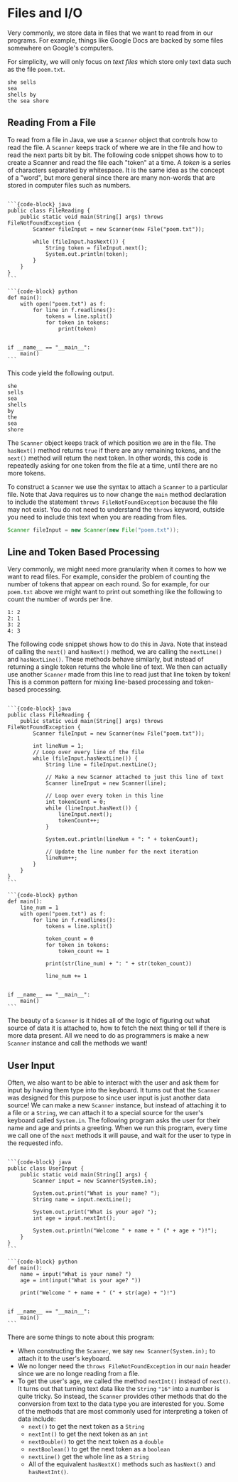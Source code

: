 # <i class="fas fa-book fa-fw"></i> Files and I/O


Very commonly, we store data in files that we want to read from in our programs. For example, things like Google Docs are backed by some files somewhere on Google's computers.

For simplicity, we will only focus on *text files* which store only text data such as the file `poem.txt`.

```text
she sells
sea
shells by
the sea shore
```

## Reading From a File

To read from a file in Java, we use a `Scanner` object that controls how to read the file. A `Scanner` keeps track of where we are in the file and how to read the next parts bit by bit. The following code snippet shows how to to create a Scanner and read the file each "token" at a time. A *token* is a series of characters separated by whitespace. It is the same idea as the concept of a "word", but more general since there are many non-words that are stored in computer files such as numbers.

````{tab-set-code}

```{code-block} java
public class FileReading {
    public static void main(String[] args) throws FileNotFoundException {
        Scanner fileInput = new Scanner(new File("poem.txt"));

        while (fileInput.hasNext()) {
            String token = fileInput.next();
            System.out.println(token);
        }
    }
}
```

```{code-block} python
def main():
    with open("poem.txt") as f:
        for line in f.readlines():
            tokens = line.split()
            for token in tokens:
                print(token)


if __name__ == "__main__":
    main()
```
````

This code yield the following output.

```text
she
sells
sea
shells
by
the
sea
shore
```

The `Scanner` object keeps track of which position we are in the file. The `hasNext()` method returns `true` if there are any remaining tokens, and the `next()` method will return the next token. In other words, this code is repeatedly asking for one token from the file at a time, until there are no more tokens.

To construct a `Scanner` we use the syntax to attach a `Scanner` to a particular file. Note that Java requires us to now change the `main` method declaration to include the statement `throws FileNotFoundException` because the file may not exist. You do not need to understand the `throws` keyword, outside you need to include this text when you are reading from files.

```java
Scanner fileInput = new Scanner(new File("poem.txt"));
```

## Line and Token Based Processing

Very commonly, we might need more granularity when it comes to how we want to read files. For example, consider the problem of counting the number of tokens that appear on each round. So for example, for our `poem.txt` above we might want to print out something like the following to count the number of words per line.

```text
1: 2
2: 1
3: 2
4: 3
```

The following code snippet shows how to do this in Java. Note that instead of calling the `next()` and `hasNext()` method, we are calling the `nextLine()` and `hasNextLine()`. These methods behave similarly, but instead of returning a single token returns the whole line of text. We then can actually use another `Scanner` made from this line to read just that line token by token! This is a common pattern for mixing line-based processing and token-based processing.

````{tab-set-code}

```{code-block} java
public class FileReading {
    public static void main(String[] args) throws FileNotFoundException {
        Scanner fileInput = new Scanner(new File("poem.txt"));

        int lineNum = 1;
        // Loop over every line of the file
        while (fileInput.hasNextLine()) {
            String line = fileInput.nextLine();

            // Make a new Scanner attached to just this line of text
            Scanner lineInput = new Scanner(line);

            // Loop over every token in this line
            int tokenCount = 0;
            while (lineInput.hasNext()) {
                lineInput.next();
                tokenCount++;
            }

            System.out.println(lineNum + ": " + tokenCount);

            // Update the line number for the next iteration
            lineNum++;
        }
    }
}
```

```{code-block} python
def main():
    line_num = 1
    with open("poem.txt") as f:
        for line in f.readlines():
            tokens = line.split()

            token_count = 0
            for token in tokens:
                token_count += 1

            print(str(line_num) + ": " + str(token_count))

            line_num += 1


if __name__ == "__main__":
    main()
```
````

The beauty of a `Scanner` is it hides all of the logic of figuring out what source of data it is attached to, how to fetch the next thing or tell if there is more data present. All we need to do as programmers is make a new `Scanner` instance and call the methods we want!

## User Input

Often, we also want to be able to interact with the user and ask them for input by having them type into the keyboard. It turns out that the `Scanner` was designed for this purpose to since user input is just another data source! We can make a new `Scanner` instance, but instead of attaching it to a file or a `String`, we can attach it to a special source for the user's keyboard called `System.in`. The following program asks the user for their name and age and prints a greeting. When we run this program, every time we call one of the `next` methods it will pause, and wait for the user to type in the requested info.

````{tab-set-code}

```{code-block} java
public class UserInput {
    public static void main(String[] args) {
        Scanner input = new Scanner(System.in);

        System.out.print("What is your name? ");
        String name = input.nextLine();

        System.out.print("What is your age? ");
        int age = input.nextInt();

        System.out.println("Welcome " + name + " (" + age + ")!");
    }
}
```

```{code-block} python
def main():
    name = input("What is your name? ")
    age = int(input("What is your age? "))

    print("Welcome " + name + " (" + str(age) + ")!")


if __name__ == "__main__":
    main()
```
````

There are some things to note about this program:

* When constructing the `Scanner`, we say `new Scanner(System.in);` to attach it to the user's keyboard.
* We no longer need the `throws FileNotFoundException` in our `main` header since we are no longe reading from a file.
* To get the user's age, we called the method `nextInt()` instead of `next()`. It turns out that turning text data like the `String` `"16"` into a number is quite tricky. So instead, the `Scanner` provides other methods that do the conversion from text to the data type you are interested for you. Some of the methods that are most commonly used for interpreting a token of data include:
   * `next()` to get the next token as a `String`
   * `nextInt()` to get the next token as an `int`
   * `nextDouble()` to get the next token as a `double`
   * `nextBoolean()` to get the next token as a `boolean`
   * `nextLine()` get the whole line as a `String`
   * All of the equivalent `hasNextX()` methods such as `hasNext()` and `hasNextInt()`.